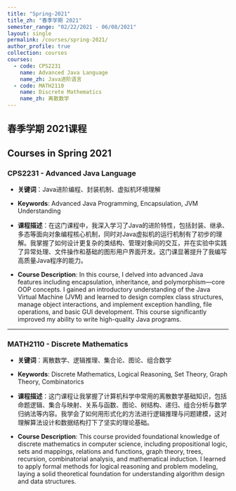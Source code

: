 ```yaml
---
title: "Spring-2021"
title_zh: "春季学期 2021"
semester_range: "02/22/2021 - 06/08/2021"
layout: single
permalink: /courses/spring-2021/
author_profile: true
collection: courses
courses:
  - code: CPS2231
    name: Advanced Java Language
    name_zh: Java进阶语言
  - code: MATH2110
    name: Discrete Mathematics
    name_zh: 离散数学
---
```


## 春季学期 2021课程  
## Courses in Spring 2021

### CPS2231 - Advanced Java Language  
- **关键词**：Java进阶编程、封装机制、虚拟机环境理解  
- **Keywords**: Advanced Java Programming, Encapsulation, JVM Understanding  

- **课程描述**：在这门课程中，我深入学习了Java的进阶特性，包括封装、继承、多态等面向对象编程核心机制，同时对Java虚拟机的运行机制有了初步的理解。我掌握了如何设计更复杂的类结构、管理对象间的交互，并在实验中实践了异常处理、文件操作和基础的图形用户界面开发。这门课显著提升了我编写高质量Java程序的能力。  
- **Course Description**: In this course, I delved into advanced Java features including encapsulation, inheritance, and polymorphism—core OOP concepts. I gained an introductory understanding of the Java Virtual Machine (JVM) and learned to design complex class structures, manage object interactions, and implement exception handling, file operations, and basic GUI development. This course significantly improved my ability to write high-quality Java programs.

---

### MATH2110 - Discrete Mathematics  
- **关键词**：离散数学、逻辑推理、集合论、图论、组合数学  
- **Keywords**: Discrete Mathematics, Logical Reasoning, Set Theory, Graph Theory, Combinatorics  

- **课程描述**：这门课程让我掌握了计算机科学中常用的离散数学基础知识，包括命题逻辑、集合与映射、关系与函数、图论、树结构、递归、组合分析与数学归纳法等内容。我学会了如何用形式化的方法进行逻辑推理与问题建模，这对理解算法设计和数据结构打下了坚实的理论基础。  
- **Course Description**: This course provided foundational knowledge of discrete mathematics in computer science, including propositional logic, sets and mappings, relations and functions, graph theory, trees, recursion, combinatorial analysis, and mathematical induction. I learned to apply formal methods for logical reasoning and problem modeling, laying a solid theoretical foundation for understanding algorithm design and data structures.
